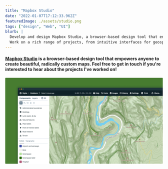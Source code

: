 ```yaml
---
title: "Mapbox Studio"
date: "2022-01-07T17:12:33.962Z"
featuredImage: ./assets/studio.png
tags: ["design", "Web", "UI"]
blurb: |
  Develop and design Mapbox Studio, a browser-based design tool that enables anyone to create beautiful, radically custom maps.
  Work on a rich range of projects, from intuitive interfaces for geospatial data pipelines to design systems for a highly interactive editor.
---
```


#### <a href="https://mapbox.com/mapbox-studio" class="cycle">Mapbox Studio</a> is a browser-based design tool that empowers anyone to create beautiful, radically custom maps. Feel free to get in touch if you're interested to hear about the projects I've worked on!

![](./assets/studio.png)
